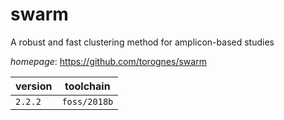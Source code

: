 # swarm

A robust and fast clustering method for amplicon-based studies

*homepage*: <https://github.com/torognes/swarm>

version | toolchain
--------|----------
``2.2.2`` | ``foss/2018b``
